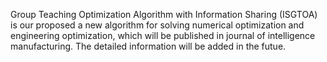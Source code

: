 Group Teaching Optimization Algorithm with Information Sharing (ISGTOA) is our proposed a new algorithm for solving numerical optimization and engineering optimization, which will be published in journal of intelligence manufacturing. The detailed information will be added in the futue.
